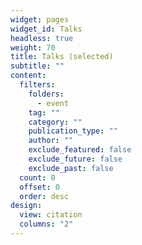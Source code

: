 ```yaml
---
widget: pages
widget_id: Talks
headless: true
weight: 70
title: Talks (selected)
subtitle: ""
content:
  filters:
    folders:
      - event
    tag: ""
    category: ""
    publication_type: ""
    author: ""
    exclude_featured: false
    exclude_future: false
    exclude_past: false
  count: 0
  offset: 0
  order: desc
design:
  view: citation
  columns: "2"
---
```

